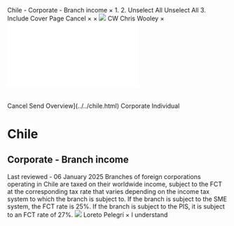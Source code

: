 Chile - Corporate - Branch income
×
1.
2.
Unselect All
Unselect All
3.
Include Cover Page
Cancel
×
×
![](../../-/media/world-wide-tax-summaries/attachments/global---chris-wooley.ashx%3Frev=ac5e5f3223b34096b1afc2a6009c7320&revision=ac5e5f32-23b3-4096-b1af-c2a6009c7320&hash=859B7ADC84DC2CBEC9760E9E6EE7DE6D0A8BFCDF)
CW
Chris Wooley
×
![](branch-income.html)
######
Cancel
Send
Overview](../../chile.html)
Corporate
Individual
# Chile
## Corporate - Branch income
Last reviewed - 06 January 2025
Branches of foreign corporations operating in Chile are taxed on their worldwide income, subject to the FCT at the corresponding tax rate that varies depending on the income tax system to which the branch is subject to. If the branch is subject to the SME system, the FCT rate is 25%. If the branch is subject to the PIS, it is subject to an FCT rate of 27%.
![](../../-/media/world-wide-tax-summaries/attachments/chile---loreto-pelegri.ashx%3Frev=7a15bd9f3ed14f6698198c66436a0091&revision=7a15bd9f-3ed1-4f66-9819-8c66436a0091&hash=47A76D7AA1C8C38690622B4E266F2F3E2DD78F37)
Loreto Pelegrí
×
I understand